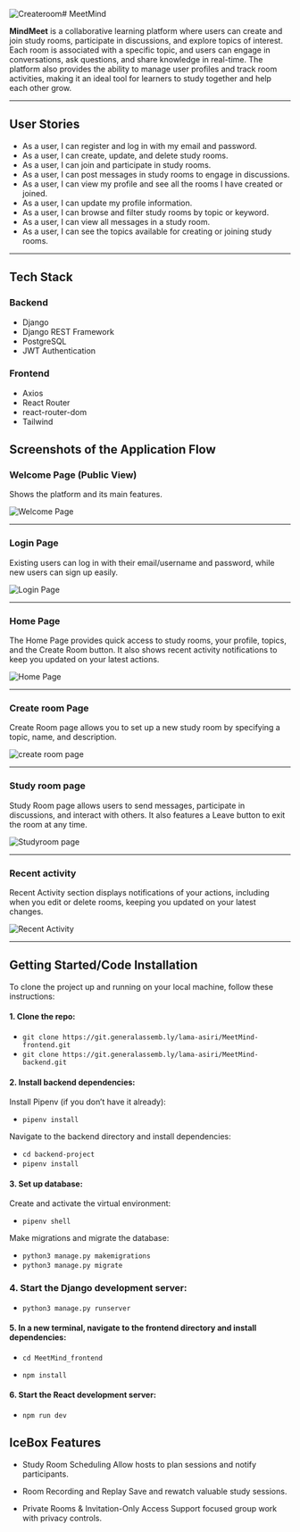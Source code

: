 ![Createroom](https://github.com/user-attachments/assets/9a463c33-8801-4452-9372-d2b5a7d7bc23)# MeetMind

**MindMeet** is a collaborative learning platform where users can create and join study rooms, participate in discussions, and explore topics of interest. Each room is associated with a specific topic, and users can engage in conversations, ask questions, and share knowledge in real-time. The platform also provides the ability to manage user profiles and track room activities, making it an ideal tool for learners to study together and help each other grow.

---

## User Stories

- As a user, I can register and log in with my email and password.
- As a user, I can create, update, and delete study rooms.
- As a user, I can join and participate in study rooms.
- As a user, I can post messages in study rooms to engage in discussions.
- As a user, I can view my profile and see all the rooms I have created or joined.
- As a user, I can update my profile information.
- As a user, I can browse and filter study rooms by topic or keyword.
- As a user, I can view all messages in a study room.
- As a user, I can see the topics available for creating or joining study rooms.

---

## Tech Stack

### Backend

- Django
- Django REST Framework
- PostgreSQL
- JWT Authentication

### Frontend

- Axios
- React Router
- react-router-dom
- Tailwind


## Screenshots of the Application Flow
### Welcome Page (Public View)

Shows the platform and its main features.

![Welcome Page](LP.png)

---

### Login Page

Existing users can log in with their email/username and password, while new users can sign up easily.

![Login Page](Login.png)

---

### Home Page

The Home Page provides quick access to study rooms, your profile, topics, and the Create Room button. It also shows recent activity notifications to keep you updated on your latest actions.

![Home Page](Homepage.jpg)

---

### Create room Page

Create Room page allows you to set up a new study room by specifying a topic, name, and description.

![create room page](Createroom.jpeg)

---

### Study room page

Study Room page allows users to send messages, participate in discussions, and interact with others. It also features a Leave button to exit the room at any time.

![Studyroom page](studyroom.jpg)

---

### Recent activity 

Recent Activity section displays notifications of your actions, including when you edit or delete rooms, keeping you updated on your latest changes.

![Recent Activity ](recentativity.png)


--- 

## Getting Started/Code Installation

To clone the project up and running on your local machine, follow these instructions:

#### 1. Clone the repo:

- `git clone https://git.generalassemb.ly/lama-asiri/MeetMind-frontend.git`
- `git clone https://git.generalassemb.ly/lama-asiri/MeetMind-backend.git`

#### 2. Install backend dependencies:

Install Pipenv (if you don’t have it already):

- `pipenv install`

Navigate to the backend directory and install dependencies:

- `cd backend-project`
- `pipenv install`


#### 3. Set up database:

Create and activate the virtual environment:

- `pipenv shell`

Make migrations and migrate the database:

- `python3 manage.py makemigrations`
- `python3 manage.py migrate`

### 4. Start the Django development server:

- `python3 manage.py runserver`


#### 5. In a new terminal, navigate to the frontend directory and install dependencies:

- `cd MeetMind_frontend`
  
- `npm install`

#### 6. Start the React development server:

- `npm run dev`

## IceBox Features
- Study Room Scheduling
Allow hosts to plan sessions and notify participants.

- Room Recording and Replay
Save and rewatch valuable study sessions.

- Private Rooms & Invitation-Only Access
Support focused group work with privacy controls.


